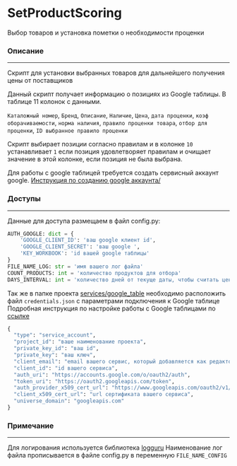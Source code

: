 # SetProductScoring
Выбор товаров и установка пометки о необходимости проценки 

### Описание

------------
Скрипт для установки выбранных товаров для дальнейшего получения цены от поставщиков

Данный скрипт получает информацию о позициях из Google таблицы.
В таблице 11 колонок с данными.

`Каталожный номер`,	`Бренд`, `Описание`, `Наличие`, `Цена`, `дата проценки`, `коэф оборачиваемости`,
`норма наличия`, `правило проценки товара`, `отбор для проценки`, `ID выбранное правило проценки`

Скрипт выбирает позиции согласно правилам и в колонке `10` устанавливает `1` если позиция 
удовлетворяет правилам и очищает значение в этой колонке, если позиция не была выбрана.

Для работы с google таблицей требуется создать сервисный аккаунт google.
[Инструкция по созданию google аккаунта/](https://dvsemenov.ru/google-tablicy-i-python-podrobnoe-rukovodstvo-s-primerami/)

### Доступы

------------

Данные для доступа размещаем в файл config.py:    
```python
AUTH_GOOGLE: dict = {
    'GOOGLE_CLIENT_ID': 'ваш google клиент id',
    'GOOGLE_CLIENT_SECRET': 'ваш google ',
    'KEY_WORKBOOK': 'id вашей google таблицы'
}
FILE_NAME_LOG: str = 'имя вашего лог файла'
COUNT_PRODUCTS: int = 'количество продуктов для отбора'
DAYS_INTERVAL: int = 'количество дней от текуще даты, чтобы считать цену устаревшей'
```
Так же в папке проекта [services/google_table](services/google_table) необходимо расположить файл 
`credentials.json` с параметрами подключения к Google таблице
Подробная инструкция по настройке работы с Google таблицами по 
[ссылке](https://dvsemenov.ru/google-tablicy-i-python-podrobnoe-rukovodstvo-s-primerami/)

```python
{
  "type": "service_account",
  "project_id": "ваше наименование проeкта",
  "private_key_id": "ваш id",
  "private_key": "ваш ключ",
  "client_email": "email вашего сервис, который добавляется как редактор к гугл таблице",
  "client_id": "id вашего сервиса",
  "auth_uri": "https://accounts.google.com/o/oauth2/auth",
  "token_uri": "https://oauth2.googleapis.com/token",
  "auth_provider_x509_cert_url": "https://www.googleapis.com/oauth2/v1/certs",
  "client_x509_cert_url": "url сертификата вашего сервиса",
  "universe_domain": "googleapis.com"
}
```

### Примечание 

------------
Для логирования используется библиотека [logguru](https://loguru.readthedocs.io/en/stable/overview.html)
Наименование лог файла прописывается в файле config.py в переменную `FILE_NAME_CONFIG`